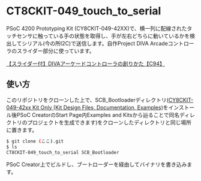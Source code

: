 CT8CKIT-049_touch_to_serial
===

PSoC 4200 Prototyping Kit (CY8CKIT-049-42XX)で、横一列に配線されたタッチセンサに触っている手の状態を取得し、手が左右どちらに動いているかを検出してシリアル(今の所I2C)で送信します。自作Project DIVA Arcadeコントローラのスライダー部分に使っています。

[【スライダー付】DIVAアーケードコントローラの創りかた【C94】](http://www.nicovideo.jp/watch/sm32448697)

## 使い方
このリポジトリをクローンした上で、SCB_Bootloaderディレクトリ([CY8CKIT-049-42xx Kit Only (Kit Design Files, Documentation, Examples)](http://japan.cypress.com/documentation/development-kitsboards/psoc-4-cy8ckit-049-4xxx-prototyping-kits)をインストール後PSoC CreatorのStart Page内Examples and Kitsから辿ることで同名ディレクトリのプロジェクトを生成できます)をクローンしたディレクトリと同じ場所に置きます。
```bash
$ git clone (ここ).git
$ ls
CT8CKIT-049_touch_to_serial SCB_Bootloader
```
PSoC Creator上でビルドし、ブートローダーを経由してバイナリを書き込みます。
